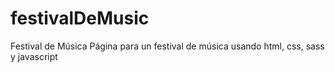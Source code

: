 # festivalDeMusic
Festival de Música 
Página para un festival de música usando html, css, sass y javascript 
